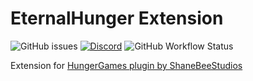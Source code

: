 # EternalHunger Extension
![GitHub issues](https://img.shields.io/github/issues/otlet/EternalHungerExtension.svg?style=flat-square)
[![Discord](https://img.shields.io/discord/425192525091831808.svg?style=flat-square)](https://discord.jestemgraczem.pl)
![GitHub Workflow Status](https://img.shields.io/github/workflow/status/otlet/EternalHungerExtension/Build?style=flat-square)

Extension for [HungerGames plugin by ShaneBeeStudios](https://github.com/ShaneBeeStudios/HungerGames)